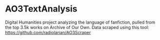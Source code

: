 # AO3TextAnalysis
Digital Humanities project analyzing the language of fanfiction, pulled from the top 3.5k works on Archive of Our Own. Data scraped using this tool: https://github.com/radiolarian/AO3Scraper
